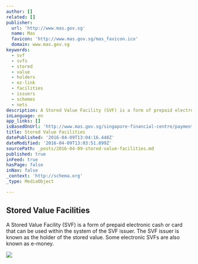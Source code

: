 ```yaml
---
author: []
related: []
publisher:
  url: 'http://www.mas.gov.sg'
  name: Mas
  favicon: 'http://www.mas.gov.sg/mas_favicon.ico'
  domain: www.mas.gov.sg
keywords:
  - svf
  - svfs
  - stored
  - value
  - holders
  - ez-link
  - facilities
  - issuers
  - schemes
  - nets
description: A Stored Value Facility (SVF) is a form of prepaid electronic cash or card that can be used within the system of the SVF issuer. The SVF issuer is known as the holder of the stored value. Some electronic SVFs are also known as e-money.
inLanguage: en
app_links: []
isBasedOnUrl: 'http://www.mas.gov.sg/singapore-financial-centre/payment-and-settlement-systems/payment-media/stored-value-facilities.aspx'
title: Stored Value Facilities
datePublished: '2016-04-09T13:04:16.448Z'
dateModified: '2016-04-09T13:03:51.899Z'
sourcePath: _posts/2016-04-09-stored-value-facilities.md
published: true
inFeed: true
hasPage: false
inNav: false
_context: 'http://schema.org'
_type: MediaObject

---
```

<article style=""><h1>Stored Value Facilities</h1><p>A Stored Value Facility (SVF) is a form of prepaid electronic cash or card that can be used within the system of the SVF issuer. The SVF issuer is known as the holder of the stored value. Some electronic SVFs are also known as e-money.</p><img src="http://www.mas.gov.sg/~/media/Images/logo_sgs.ashx" /></article>